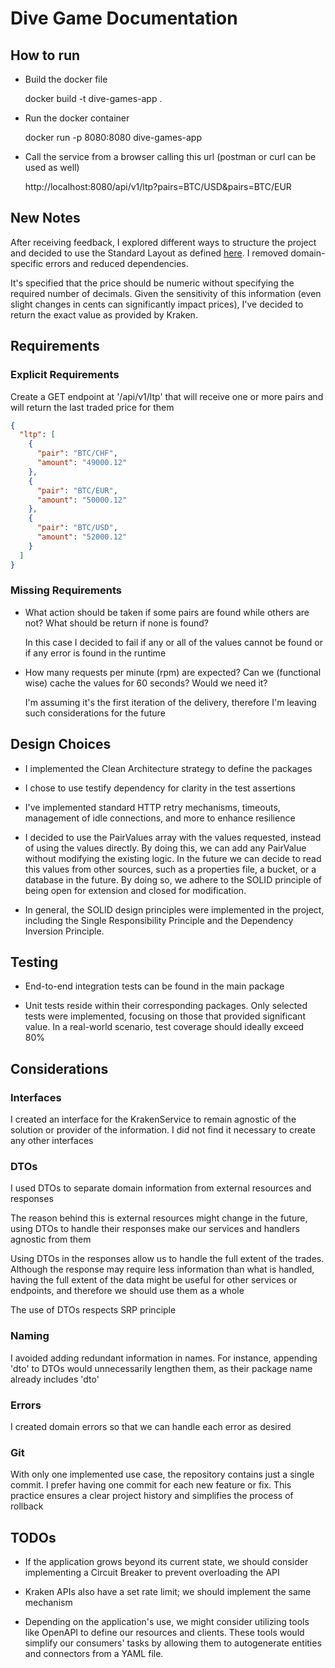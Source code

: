 # Dive Game Documentation
## How to run
- Build the docker file


    docker build -t dive-games-app .
- Run the docker container


     docker run -p 8080:8080 dive-games-app

- Call the service from a browser calling this url (postman or curl can be used as well)


     http://localhost:8080/api/v1/ltp?pairs=BTC/USD&pairs=BTC/EUR

## New Notes
After receiving feedback, I explored different ways to structure the project and decided to use the Standard Layout as defined [here](https://github.com/golang-standards/project-layout). I removed domain-specific errors and reduced dependencies.


It's specified that the price should be numeric without specifying the required number of decimals. Given the sensitivity of this information (even slight changes in cents can significantly impact prices), I've decided to return the exact value as provided by Kraken.

## Requirements
### Explicit Requirements
Create a GET endpoint at '/api/v1/ltp' that will receive one or more pairs and will return the last traded price for them
```json
{
  "ltp": [
    {
      "pair": "BTC/CHF",
      "amount": "49000.12"
    },
    {
      "pair": "BTC/EUR",
      "amount": "50000.12"
    },
    {
      "pair": "BTC/USD",
      "amount": "52000.12"
    }
  ]
}
```
### Missing Requirements
- What action should be taken if some pairs are found while others are not? What should be return if none is found?
    
    
    In this case I decided to fail if any or all of the values cannot be found or if any error is found in the runtime
- How many requests per minute (rpm) are expected? Can we (functional wise) cache the values for 60 seconds? Would we need it?
    

    I'm assuming it's the first iteration of the delivery, therefore I'm leaving such considerations for the future

## Design Choices
- I implemented the Clean Architecture strategy to define the packages


- I chose to use testify dependency for clarity in the test assertions


- I've implemented standard HTTP retry mechanisms, timeouts, management of idle connections, and more to enhance resilience 


- I decided to use the PairValues array with the values requested, instead of using the values directly. By doing this, we can add any PairValue without modifying the existing logic. In the future we can decide to read this values from other sources, such as a properties file, a bucket, or a database in the future. By doing so, we adhere to the SOLID principle of being open for extension and closed for modification.


- In general, the SOLID design principles were implemented in the project, including the Single Responsibility Principle and the Dependency Inversion Principle. 
## Testing
- End-to-end integration tests can be found in the main package


- Unit tests reside within their corresponding packages. Only selected tests were implemented, focusing on those that provided significant value. In a real-world scenario, test coverage should ideally exceed 80%

## Considerations
### Interfaces
I created an interface for the KrakenService to remain agnostic of the solution or provider of the information. I did not find it necessary to create any other interfaces
### DTOs
I used DTOs to separate domain information from external resources and responses

The reason behind this is external resources might change in the future, using DTOs to handle their responses make our services and handlers agnostic from them

Using DTOs in the responses allow us to handle the full extent of the trades. Although the response may require less information than what is handled, having the full extent of the data might be useful for other services or endpoints, and therefore we should use them as a whole

The use of DTOs respects SRP principle 
### Naming
I avoided adding redundant information in names. For instance, appending 'dto' to DTOs would unnecessarily lengthen them, as their package name already includes 'dto'
### Errors
I created domain errors so that we can handle each error as desired
### Git
With only one implemented use case, the repository contains just a single commit. I prefer having one commit for each new feature or fix. This practice ensures a clear project history and simplifies the process of rollback
## TODOs
- If the application grows beyond its current state, we should consider implementing a Circuit Breaker to prevent overloading the API


- Kraken APIs also have a set rate limit; we should implement the same mechanism


- Depending on the application's use, we might consider utilizing tools like OpenAPI to define our resources and clients. These tools would simplify our consumers' tasks by allowing them to autogenerate entities and connectors from a YAML file.
